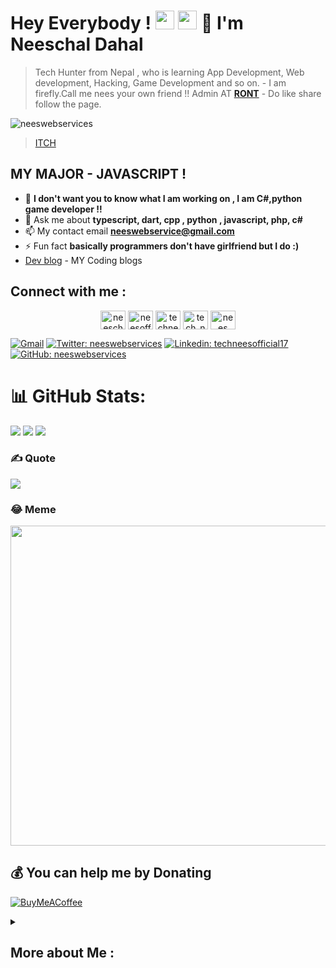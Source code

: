 # Hey Everybody ! <img src= "https://media2.giphy.com/media/Lm5hxmmI6ucOQGfjKj/giphy.gif?cid=6c09b952o9xti0m387z597k2xqipch3qmqjydym98oef87ve&rid=giphy.gif&ct=s" width= "30" height= "30"> <img src= "https://media.tenor.com/images/2adfe94e69139f3e22623b61d375a7a7/tenor.gif" width= "30" height= "30">  👋 I'm Neeschal Dahal
> Tech Hunter from Nepal , who is learning App Development, Web development, Hacking, Game Development and so on. - I am firefly.Call me nees your own friend !!  Admin AT **[RONT](https://www.facebook.com/routineofnepaltechnology)** - Do like share follow the page.
<p align="left"> <img src="https://komarev.com/ghpvc/?username=neeswebservices&label=Profile%20views&color=0e75b6&style=flat" alt="neeswebservices" /> </p>

> [ITCH](https://neeswebservices.itch.io/)
## MY MAJOR - JAVASCRIPT !

- 🔭 **I don't want you to know what I am working on , I am C#,python game developer !!**
- 💬 Ask me about **typescript, dart, cpp , python , javascript, php, c#**
- 📫 My contact email **neeswebservice@gmail.com**
- ⚡ Fun fact **basically programmers don't have girlfriend but I do :)**
- [Dev blog](https://dev.to/neeswebservices) - MY Coding blogs


## Connect with me :
<p align="center">
<a href="https://codepen.io/neeschal2004" target="blank"><img align="center" src="https://raw.githubusercontent.com/rahuldkjain/github-profile-readme-generator/master/src/images/icons/Social/codepen.svg" alt="neeschal2004" height="30" width="40" /></a>
<a href="https://twitter.com/neeswebservices" target="blank"><img align="center" src="https://raw.githubusercontent.com/rahuldkjain/github-profile-readme-generator/master/src/images/icons/Social/twitter.svg" alt="neesofficial" height="30" width="40" /></a>
<a href="https://fb.com/techneesofficial17" target="blank"><img align="center" src="https://raw.githubusercontent.com/rahuldkjain/github-profile-readme-generator/master/src/images/icons/Social/facebook.svg" alt="techneesofficial17" height="30" width="40" /></a>
<a href="https://instagram.com/neeswebservices" target="blank"><img align="center" src="https://raw.githubusercontent.com/rahuldkjain/github-profile-readme-generator/master/src/images/icons/Social/instagram.svg" alt="tech_nees_official" height="30" width="40" /></a>
<a href="https://www.youtube.com/channel/UCP013FdEq1ti7fz1y78v1eg" target="blank"><img align="center" src="https://raw.githubusercontent.com/rahuldkjain/github-profile-readme-generator/master/src/images/icons/Social/youtube.svg" alt="nees web services" height="30" width="40" /></a>
</p>

[![Gmail](https://img.shields.io/twitter/url?label=email&logo=gmail&style=social&url=http%3A%2F%2Fmailto%3Aofficialneeschalyt%40gmail.com)](mailto:officialneeschalyt@gmail.com)
[![Twitter: neeswebservices](https://img.shields.io/twitter/follow/neeswebservices?style=social)](https://twitter.com/neeswebservices)
[![Linkedin: techneesofficial17](https://img.shields.io/badge/-techneesofficial17-blue?style=flat-square&logo=Linkedin&logoColor=white&link=https://www.linkedin.com/in/techneesofficial17/)](https://www.linkedin.com/in/techneesofficial17/)
[![GitHub: neeswebservices](https://img.shields.io/github/followers/neeswebservices?label=follow&style=social)](https://github.com/neeswebservices)


# 📊 GitHub Stats:
![](https://github-readme-stats.vercel.app/api?username=neeswebservices&theme=dark&hide_border=false&include_all_commits=false&count_private=false)
![](https://github-readme-streak-stats.herokuapp.com/?user=neeswebservices&theme=dark&hide_border=false)
![](https://github-readme-stats.vercel.app/api/top-langs/?username=neeswebservices&theme=dark&hide_border=false&include_all_commits=false&count_private=false&layout=compact)

### ✍️ Quote
![](https://quotes-github-readme.vercel.app/api?type=horizontal&theme=radical)

### 😂 Meme
<img src="https://random-memer.herokuapp.com/" width="512px"/>

  ## 💰 You can help me by Donating
  [![BuyMeACoffee](https://img.shields.io/badge/Buy%20Me%20a%20Coffee-ffdd00?style=for-the-badge&logo=buy-me-a-coffee&logoColor=black)](https://buymeacoffee.com/neesofficial) 


<details>
  <summary> <h2>More about Me : </h2></summary>
<div align="left">
 
``` js
const nees = {
    personal: {
        fullName: 'Neeschal Dahal',
        birthDate: '2004-03-17',
        pronouns: 'he' | 'him',
        interests: ['music', 'games', 'language learning', 'movies', 'editing'],
        motivation: [
            'Consistency is key to victory.',
            'Tomorrow doesnt exists !',
        ],
        education: "Completed High School",
        age: 17
    },
    technical: {
        technologies: {
            frontEnd: {
                Javascript: [ 'Next JS', 'Vanilla JS', 'React' ,'sveltejs', 'vite', 'Redux', 'Jest'],
                HTML: ['HTML5', 'Semantic HTML'],
                CSS: ['sass', 'styled-components', 'Bootstrap'],
            },
            backEnd: {
                Javascript: ['Node.js', 'Express'],
                Python : ['django']
            },
            appdevelopment: ['flutter', 'react-native'],
            destop-application: ['python', 'electron', 'tauri', 'C#'],
            game-dev : {
                engine: ['unity', 'unreal'],
                language: ['c#', 'python']
            },
            learning: ['web3', 'bad-usb', 'injection'],
            company: ['RONT', 'neeswebservices']
        },
    }
}
```
  </div>
</details>
  
